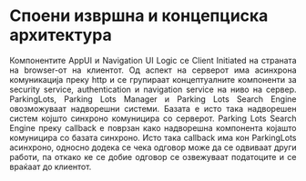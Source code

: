 # Споени извршна и концепциска архитектура

<p align="justify"> Компонентите AppUI и Navigation UI Logic се Client Initiated на страната на browser-от на клиентот.
Од аспект на серверот има асинхрона комуникација преку http и се групираат концептуалните компоненти за security service, authentication и navigation service на ниво на сервер.
ParkingLots, Parking Lots Manager и Parking Lots Search Engine овозможуваат надворешни системи. Базата е исто така надворешен систем којшто синхроно комуницира со серверот.
Parking Lots Search Engine преку callback е поврзан како надворешна компонента којашто комуницира со базата синхроно. 
Исто така callback има кон ParkingLots асинхроно, односно додека се чека одговор може да се одвиваат други работи, 
па откако ке се добие одговор се озвежуваат податоците и се враќаат до клиентот. </p>
